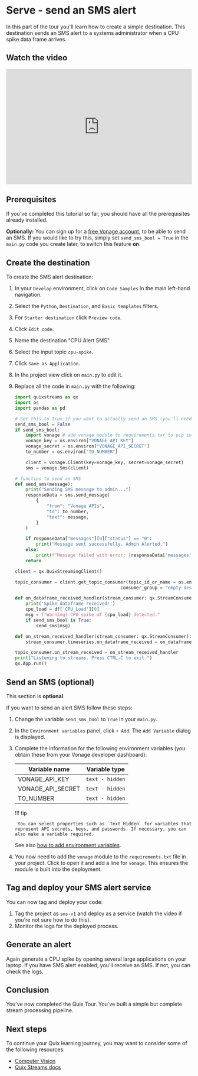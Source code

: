 # Serve - send an SMS alert

In this part of the tour you'll learn how to create a simple destination. This destination sends an SMS alert to a systems administrator when a CPU spike data frame arrives.

## Watch the video

<div style="position: relative; padding-bottom: 61.87845303867403%; height: 0;"><iframe src="https://www.loom.com/embed/940b085f130847fb8893e885907b1f4a?sid=6359001c-9f17-4e1e-b8a9-7ecd2d2f20db" frameborder="0" webkitallowfullscreen mozallowfullscreen allowfullscreen style="position: absolute; top: 0; left: 0; width: 100%; height: 100%;"></iframe></div>

## Prerequisites

If you've completed this tutorial so far, you should have all the prerequisites already installed.

**Optionally:** You can sign up for a [free Vonage account](https://developer.vonage.com/sign-up), to be able to send an SMS. If you would like to try this, simply set `send_sms_bool = True` in the `main.py` code you create later, to switch this feature **on**.

## Create the destination

To create the SMS alert destination:

1. In your `Develop` environment, click on `Code Samples` in the main left-hand navigation. 
2. Select the `Python`, `Destination`, and `Basic templates` filters.
3. For `Starter destination` click `Preview code`.
4. Click `Edit code`.
5. Name the destination "CPU Alert SMS".
6. Select the input topic `cpu-spike`.
7. Click `Save as Application`.
8. In the project view click on `main.py` to edit it.
9. Replace all the code in `main.py` with the following:

    ```python
    import quixstreams as qx
    import os
    import pandas as pd

    # Set this to True if you want to actually send an SMS (you'll need a free Vonage account)
    send_sms_bool = False 
    if send_sms_bool:
        import vonage # add vonage module to requirements.txt to pip install it
        vonage_key = os.environ["VONAGE_API_KEY"]
        vonage_secret = os.environ["VONAGE_API_SECRET"]
        to_number = os.environ["TO_NUMBER"]

        client = vonage.Client(key=vonage_key, secret=vonage_secret)
        sms = vonage.Sms(client)

    # function to send an SMS
    def send_sms(message):
        print("Sending SMS message to admin...")
        responseData = sms.send_message(
            {
                "from": "Vonage APIs",
                "to": to_number,
                "text": message,
            }
        )

        if responseData["messages"][0]["status"] == "0":
            print("Message sent successfully. Admin Alerted.")
        else:
            print(f"Message failed with error: {responseData['messages'][0]['error-text']}")
        return

    client = qx.QuixStreamingClient()

    topic_consumer = client.get_topic_consumer(topic_id_or_name = os.environ["input"],
                                            consumer_group = "empty-destination")

    def on_dataframe_received_handler(stream_consumer: qx.StreamConsumer, df: pd.DataFrame):
        print('Spike dataframe received!')
        cpu_load = df['CPU_Load'][0]
        msg = f"Warning! CPU spike of {cpu_load} detected."
        if send_sms_bool is True:
            send_sms(msg)

    def on_stream_received_handler(stream_consumer: qx.StreamConsumer):
        stream_consumer.timeseries.on_dataframe_received = on_dataframe_received_handler

    topic_consumer.on_stream_received = on_stream_received_handler
    print("Listening to streams. Press CTRL-C to exit.")
    qx.App.run()
    ```

## Send an SMS (optional)

This section is **optional**. 

If you want to send an alert SMS follow these steps:

1. Change the variable `send_sms_bool` to `True` in your `main.py`.
2. In the `Environment variables` panel, click `+ Add`. The `Add Variable` dialog is displayed. 
3. Complete the information for the following environment variables (you obtain these from your Vonage developer dashboard):

    | Variable name | Variable type |
    |----|----|
    | VONAGE_API_KEY | `text - hidden` |
    | VONAGE_API_SECRET | `text - hidden` |
    | TO_NUMBER | `text - hidden` |
    
    !!! tip

        You can select properties such as `Text Hidden` for variables that represent API secrets, keys, and passwords. If necessary, you can also make a variable required.
            
    See also [how to add environment variables](../../deploy/environment-variables.md).

4. You now need to add the `vonage` module to the `requirements.txt` file in your project. Click to open it and add a line for `vonage`. This ensures the module is built into the deployment.

## Tag and deploy your SMS alert service

You can now tag and deploy your code:

1. Tag the project as `sms-v1` and deploy as a service (watch the video if you're not sure how to do this).
2. Monitor the logs for the deployed process.

## Generate an alert

Again generate a CPU spike by opening several large applications on your laptop. If you have SMS alert enabled, you'll receive an SMS. If not, you can check the logs.

## Conclusion

You've now completed the Quix Tour. You've built a simple but complete stream processing pipeline. 

## Next steps

To continue your Quix learning journey, you may want to consider some of the following resources:

* [Computer Vision](../../tutorials/computer-vision/overview.md)
* [Quix Streams docs](../../quix-streams-intro.md)
